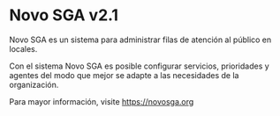 # Novo SGA v2.1

Novo SGA es un sistema para administrar filas de atención al público en locales.

Con el sistema Novo SGA es posible configurar servicios, prioridades y agentes del modo que mejor se adapte a las necesidades de la organización.

Para mayor información, visite https://novosga.org
